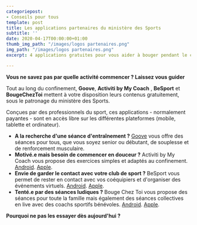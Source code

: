 ```yaml
---
categoriepost:
- Conseils pour tous
template: post
title: Les applications partenaires du ministère des Sports
subtitle: ''
date: 2020-04-17T00:00:00+01:00
thumb_img_path: "/images/logos partenaires.png"
img_path: "/images/logos partenaires.png"
excerpt: 4 applications gratuites pour vous aider à bouger pendant le confinement.

---
```

**Vous ne savez pas par quelle activité commencer ? Laissez vous guider**

Tout au long du confinement, **Goove**, **Activiti by My Coach** , **BeSport** et **BougeChezToi** mettent à votre disposition leurs contenus gratuitement, sous le patronage du ministère des Sports.

Conçues par des professionnels du sport, ces applications - normalement payantes - sont en accès libre sur les différentes plateformes (mobile, tablette et ordinateur).

* **A la recherche d'une séance d'entraînement ?** [Goove](https://www.goove.app/free-access/themes) vous offre des séances pour tous, que vous soyez senior ou débutant, de souplesse et de renforcement musculaire.
* **Motivé.e mais besoin de commencer en douceur ?** Activiti by My Coach vous propose des exercices simples et adaptés au confinement. [Android](https://play.google.com/store/apps/details?id=com.mycoachsport.activiti&hl=en_US). [Apple](https://apps.apple.com/fr/app/activiti-x-mycoach/id1503192846).
* **Envie de garder le contact avec votre club de sport ?** BeSport vous permet de rester en contact avec vos coéquipiers et d'organiser des événements virtuels. [Android](https://play.google.com/store/apps/details?id=com.besport.www.mobile&hl=en_GB). [Apple](https://apps.apple.com/us/app/be-sport/id1104216922).
* **Tenté.e par des séances ludiques ?** Bouge Chez Toi vous propose des séances pour toute la famille mais également des séances collectives en live avec des coachs sportifs bénévoles. [Android](https://play.google.com/store/apps/details?id=com.mile_up.bouge_chez_toi.bouge_chez_toi&hl=en). [Apple](https://apps.apple.com/us/app/bougecheztoi/id1504279693).

**Pourquoi ne pas les essayer dès aujourd'hui ?**